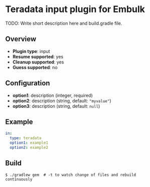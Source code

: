 # Teradata input plugin for Embulk

TODO: Write short description here and build.gradle file.

## Overview

* **Plugin type**: input
* **Resume supported**: yes
* **Cleanup supported**: yes
* **Guess supported**: no

## Configuration

- **option1**: description (integer, required)
- **option2**: description (string, default: `"myvalue"`)
- **option3**: description (string, default: `null`)

## Example

```yaml
in:
  type: teradata
  option1: example1
  option2: example2
```


## Build

```
$ ./gradlew gem  # -t to watch change of files and rebuild continuously
```
